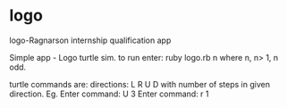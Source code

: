 logo
====

logo-Ragnarson internship qualification app

Simple app - Logo turtle sim.
to run enter:
ruby logo.rb n
where n, n> 1, n odd.

turtle commands are: directions: L R U D with number of steps in given direction.
Eg.
Enter command: U 3
Enter command: r 1